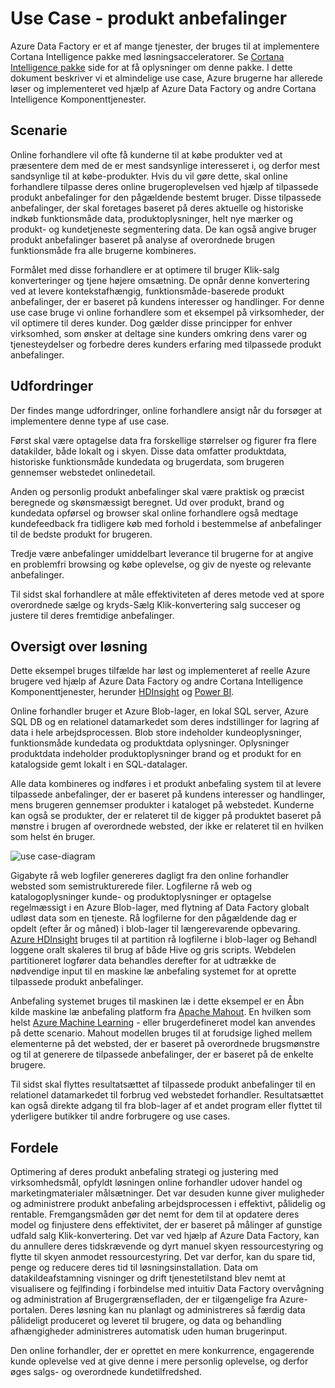<properties 
    pageTitle="Data Factory Use Case - produkt anbefalinger" 
    description="Få mere at vide om en Brug sag implementeret ved hjælp af Azure Data Factory sammen med andre tjenester." 
    services="data-factory" 
    documentationCenter="" 
    authors="sharonlo101" 
    manager="jhubbard" 
    editor="monicar"/>

<tags 
    ms.service="data-factory" 
    ms.workload="data-services" 
    ms.tgt_pltfrm="na" 
    ms.devlang="na" 
    ms.topic="article" 
    ms.date="09/01/2016" 
    ms.author="shlo"/>

# <a name="use-case---product-recommendations"></a>Use Case - produkt anbefalinger 

Azure Data Factory er et af mange tjenester, der bruges til at implementere Cortana Intelligence pakke med løsningsacceleratorer.  Se [Cortana Intelligence pakke](http://www.microsoft.com/cortanaanalytics) side for at få oplysninger om denne pakke. I dette dokument beskriver vi et almindelige use case, Azure brugerne har allerede løser og implementeret ved hjælp af Azure Data Factory og andre Cortana Intelligence Komponenttjenester.

## <a name="scenario"></a>Scenarie

Online forhandlere vil ofte få kunderne til at købe produkter ved at præsentere dem med de er mest sandsynlige interesseret i, og derfor mest sandsynlige til at købe-produkter. Hvis du vil gøre dette, skal online forhandlere tilpasse deres online brugeroplevelsen ved hjælp af tilpassede produkt anbefalinger for den pågældende bestemt bruger. Disse tilpassede anbefalinger, der skal foretages baseret på deres aktuelle og historiske indkøb funktionsmåde data, produktoplysninger, helt nye mærker og produkt- og kundetjeneste segmentering data.  De kan også angive bruger produkt anbefalinger baseret på analyse af overordnede brugen funktionsmåde fra alle brugerne kombineres.

Formålet med disse forhandlere er at optimere til bruger Klik-salg konverteringer og tjene højere omsætning.  De opnår denne konvertering ved at levere kontekstafhængig, funktionsmåde-baserede produkt anbefalinger, der er baseret på kundens interesser og handlinger. For denne use case bruge vi online forhandlere som et eksempel på virksomheder, der vil optimere til deres kunder. Dog gælder disse principper for enhver virksomhed, som ønsker at deltage sine kunders omkring dens varer og tjenesteydelser og forbedre deres kunders erfaring med tilpassede produkt anbefalinger.

## <a name="challenges"></a>Udfordringer

Der findes mange udfordringer, online forhandlere ansigt når du forsøger at implementere denne type af use case. 

Først skal være optagelse data fra forskellige størrelser og figurer fra flere datakilder, både lokalt og i skyen. Disse data omfatter produktdata, historiske funktionsmåde kundedata og brugerdata, som brugeren gennemser webstedet onlinedetail. 

Anden og personlig produkt anbefalinger skal være praktisk og præcist beregnede og skønsmæssigt beregnet. Ud over produkt, brand og kundedata opførsel og browser skal online forhandlere også medtage kundefeedback fra tidligere køb med forhold i bestemmelse af anbefalinger til de bedste produkt for brugeren. 

Tredje være anbefalinger umiddelbart leverance til brugerne for at angive en problemfri browsing og købe oplevelse, og giv de nyeste og relevante anbefalinger. 

Til sidst skal forhandlere at måle effektiviteten af deres metode ved at spore overordnede sælge og kryds-Sælg Klik-konvertering salg succeser og justere til deres fremtidige anbefalinger.

## <a name="solution-overview"></a>Oversigt over løsning

Dette eksempel bruges tilfælde har løst og implementeret af reelle Azure brugere ved hjælp af Azure Data Factory og andre Cortana Intelligence Komponenttjenester, herunder [HDInsight](https://azure.microsoft.com/services/hdinsight/) og [Power BI](https://powerbi.microsoft.com/).

Online forhandler bruger et Azure Blob-lager, en lokal SQL server, Azure SQL DB og en relationel datamarkedet som deres indstillinger for lagring af data i hele arbejdsprocessen.  Blob store indeholder kundeoplysninger, funktionsmåde kundedata og produktdata oplysninger. Oplysninger produktdata indeholder produktoplysninger brand og et produkt for en katalogside gemt lokalt i en SQL-datalager. 

Alle data kombineres og indføres i et produkt anbefaling system til at levere tilpassede anbefalinger, der er baseret på kundens interesser og handlinger, mens brugeren gennemser produkter i kataloget på webstedet. Kunderne kan også se produkter, der er relateret til de kigger på produktet baseret på mønstre i brugen af overordnede websted, der ikke er relateret til en hvilken som helst én bruger.

![use case-diagram](./media/data-factory-product-reco-usecase/diagram-1.png)

Gigabyte rå web logfiler genereres dagligt fra den online forhandler websted som semistrukturerede filer. Logfilerne rå web og katalogoplysninger kunde- og produktoplysninger er optagelse regelmæssigt i en Azure Blob-lager, med flytning af Data Factory globalt udløst data som en tjeneste. Rå logfilerne for den pågældende dag er opdelt (efter år og måned) i blob-lager til længerevarende opbevaring.  [Azure HDInsight](https://azure.microsoft.com/services/hdinsight/) bruges til at partition rå logfilerne i blob-lager og Behandl loggene oralt skaleres til brug af både Hive og gris scripts. Webdelen partitioneret logfører data behandles derefter for at udtrække de nødvendige input til en maskine læ anbefaling systemet for at oprette tilpassede produkt anbefalinger.

Anbefaling systemet bruges til maskinen læ i dette eksempel er en Åbn kilde maskine læ anbefaling platform fra [Apache Mahout](http://mahout.apache.org/).  En hvilken som helst [Azure Machine Learning](https://azure.microsoft.com/services/machine-learning/) - eller brugerdefineret model kan anvendes på dette scenario.  Mahout modellen bruges til at forudsige lighed mellem elementerne på det websted, der er baseret på overordnede brugsmønstre og til at generere de tilpassede anbefalinger, der er baseret på de enkelte brugere.

Til sidst skal flyttes resultatsættet af tilpassede produkt anbefalinger til en relationel datamarkedet til forbrug ved webstedet forhandler.  Resultatsættet kan også direkte adgang til fra blob-lager af et andet program eller flyttet til yderligere butikker til andre forbrugere og use cases.

## <a name="benefits"></a>Fordele

Optimering af deres produkt anbefaling strategi og justering med virksomhedsmål, opfyldt løsningen online forhandler udover handel og marketingmaterialer målsætninger. Det var desuden kunne giver muligheder og administrere produkt anbefaling arbejdsprocessen i effektivt, pålidelig og rentable. Fremgangsmåden gør det nemt for dem til at opdatere deres model og finjustere dens effektivitet, der er baseret på målinger af gunstige udfald salg Klik-konvertering. Det var ved hjælp af Azure Data Factory, kan du annullere deres tidskrævende og dyrt manuel skyen ressourcestyring og flytte til skyen anmodet ressourcestyring. Det var derfor, kan du spare tid, penge og reducere deres tid til løsningsinstallation. Data om datakildeafstamning visninger og drift tjenestetilstand blev nemt at visualisere og fejlfinding i forbindelse med intuitiv Data Factory overvågning og administration af Brugergrænsefladen, der er tilgængelige fra Azure-portalen. Deres løsning kan nu planlagt og administreres så færdig data pålideligt produceret og leveret til brugere, og data og behandling afhængigheder administreres automatisk uden human brugerinput.

Den online forhandler, der er oprettet en mere konkurrence, engagerende kunde oplevelse ved at give denne i mere personlig oplevelse, og derfor øges salgs- og overordnede kundetilfredshed.



  